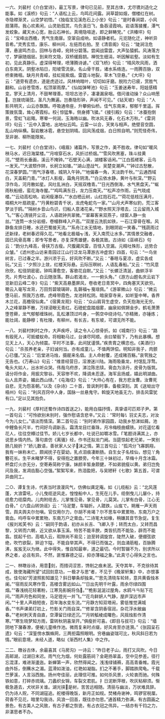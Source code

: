<!-- { "loadSidebar": true } -->
一六、刘裴村《介白堂诗》，最工写景，律句已见前，至其古体，尤尽镌刘造化之能事。如《溪桥》句云：“人语松上云，鸟鸣花间露。涧草碧如烟，僧楼红在树。寺隐襟渐灵，山空梦初悟。”《独临宝见溪危石上小坐》句云：“是时春涧碧，小风扇蒲蒋。我心欢素闲，山灵助孤赏。鸟负溪日飞，鱼吞浸霞响。岩语落猱攫，潭气发蛟象。藏天水心宽，胎云石神长。真境隐喧途，即之鲜畴党。”《洪椿坪》句云：“宝峰出西檐，秀气生南扉。空翠自成响，如语静者机。元览随化迁，神听异音希。”灵秀玄悟，康乐、柳州间，左挹而右拍。至《清音阁》句云：“陡涧注危潭，悬波鸣杰合。回林与沓嶂，宛转分碧落。尝闻战雷霆，大声坠猿鹤。风涛落方寸，梦寐随烟层。到来符文隐，双桥缓扃钥。禅悦生细涓，听因解岩壑。淡如有生初，见此真静乐。虚深得琴理，喷薄腾诗谑。”《双飞桥》句云：“晴风吹风雨，洒白东南天。阴壑冰陷日，阳坡雪流泉。名山骨干胜，诸水系络连。一雨腾百脉，双桥束微咽。缺月共青嶂，挂虹摇紫烟。雷霆斗地裂，草木飞空悬。”《大坪》句云：“道旁有遗衣，道是虎迹过。风林响暗叶，切切如牙磨。脱险力已疲，赏胜气翻和。山谷苍雪炼，松顶翠雨摩。”《仙姑弹琴池》句云：“玉姜迷寿年，阳娃感精变。寥天上清月，不鼓琴理善。坦坦古池子，凄凄漏泉咽。借问谁动操？众山响葱。岂拨琉璃弦，圣凡为舞遍。岂奏隐形钟，声闻不可见。”《钻天坡》句云：“人影共明灭，山云亦飘飘。呼吸通帝座，升攀俯仙桥。佳气东南来，郁郁千里遥。挥策拨氛霭，耸心寄霞标。校┤惊猛隼，侧身搏飞猱。”《接引殿》句云：“冰蚕抱倒景，雪虹飞岩陬。寒晕一何润，玉海皓以幽。吹冰风无春，化石木万秋。”《雷洞坪》句云：“云中入雷地，出地似云鸣。云雷一以合，天笑与相声。绝壁音空圆，乱山响纵横。裂岩散冰雹，悬空划阴晴。回风荡成烟，白日照自明。”则荒怪奇伟，至非谢、柳所能限矣。

一七、刘裴村《介白堂诗》，《峨眉》诸篇外，写景之作，美不胜收。律句如“暖风秧马水，迟日海棠楼。”“月喧穿石水，风折过桥烟。”“雪风吹黑塞，珠斗挂黄河。”“壁雨长垂画，溪云不掩钟。”“石壁天心满，湖楼客话闲。”“江白孤槎客，云乌一发天。”“大波颓作阱，长舸立如锥。”“湖山澄战气，吴楚变潮声。”“钟过古愁散，花深春梦圆。”“雨气浮春塔，城阴入午钟。”“地偏春一角，天淡韵千秋。”“云通西域白，天盖蓟门青。”“冰灯人影瘦，霜角月阴清。”“白云依水静，黄叶与秋深。”“野云浮作岛，河月散如星。风吐乱洲白，天摇双橹青。”“日光西倒海，水气黑盘天。”“蜒雨秋船细，蛮花海寺腥。”“鸡鸣满东日，龙力压南天。”“松声凉作雨，云气晓成楼。”“云动高松响，岩闲瘦瀑存。”“水白栖云树，山红抱石花。”“荷花低枝压满月，梧桐大叶扇疏星。”“丹黄粉碧青千状，龙虎龟蛇鸟一家。”“山月犬声寒似豹，荒江客梦淡于鸥。”“隔树乡音山鸟识，归船人意渚花亲。”“野水照天浮塔去，江云留雨入城飞。”“客心清镜开尘沼，人语疏钟共翠微。”“翠幕客来双燕子，绿窗人静一虫丝。”“连筒一水分岩细，卷幔群峰入户高。”“双崖云洗肌如铁，一石江穿骨在喉。风静鱼龙排日睡，水还巴蜀接天流。”“系舟江水无情地，到眼阴岩一笑春。”“残蔬雨过还新绿，老树春迟得久花。”“地看北极福┱浅，天入南荒让水多。”其情景交融者，固已风骨高骞；即专写景者，亦复深秀雄健，各极其致。古诗如《巫峡石》句云：“韵分九峰高，骨挟万古瘦。尺腹藏风雷，百怪入空漏。元精吐殊形，远势合众皱。”《滤州忠山访来青园过江山行泛龙马潭游古冲虚宫》四首，句云：“一鸟坐树言，已过春之半。游兴浓于云，好风吹不断。”又云：“春暄与夏凉，虚实各成玩。”又云：“夕照沙上敛，红楼天际悬。云际压暝树，人语乱春船。”又云：“竹风意欣欣，松径阴密密。钟鸣潭愈空，客歌花自默。”又云：“长螺泛清涎，曲蚌浮半壳。片秀吐波心，白云随涨落。群山若渴龙，一一俯头角。”《游方山题名庆云岩下览新旧云峰二寺》句云：“紫天高悬墨屏风，卷收老日青冥中，四角塞天天欲穷。嚼云入毫写龙背，万田剪碧玻璃碎，乱磬福┱戛瑶佩。”《游翠微山》句云：“微云堕马前，照我万古襟。虎峰带霞色，龙池转松阴。暗泉穿寺来，如听篁中琴。香界木兰花，高檐宿仙禽。”《宿黄龙观》句云：“众山肩背生虚空，负天抱海光无穷。入之峰翠静不散，万绿浸眼无青红。石磴蛇盘踏烟雾，幽泉如佩锵金步。鹤毛萧萧堕苍藓，龙气郁郁缠珠树。乱松瀑顶过吟身，一鹘空中绕诗句。”亦精微，亦锤炼；能壮阔，能静穆；有杜陵，有柳州，有长吉，有东坡，可谓无所不能。

一八、刘裴村刺时之作，大声疾呼，读之令人心惊骨折。如《城南行》句云：“路有殴死人，可抵蝼蚁命。将相勒马过，台谏尽阿顺。余曰辇毂下，乃有此暴横。想见天上人，天心为倾震。平时不法事，此间犹谨慎。”疾贵胄之横恣也。《美酒行》句云：“杀孩养老亲，子妇诚何当。亦有成童儿，不值两饼偿。明知非我子，肉颤心已僵。”又云：“后堂进马烛，摄屣来名倡。主人命射覆，还成赌百觞。”哀茕独之无告也。《万寿山》句云：“维昔经营日，淫潦迷川陆。海雨吸垂龙，村氓乱浮骛。龟头大如人，出水听众哭。伟哉乌府彦，涕泣陈忠牍。膏血为涂丹，皮骨为版筑。请分将作金，用振灾黎谷。天容惨不欢，降调未忍逐。海军且扬威，嬉此明湖曲。仙人且弄姿，媚此西山绿。”《屯海戍》句云：“大帅心有在，我方悲汝曹。汝曹死自悲，无为怨圣朝。”以及《杂诗》二十首，皆讽刺时事，备极深刻。其《送坳出守梧州》句云：“利风百窍中人身，国脉一丝悬鬼守。斡旋天地虽无力，排击风雷犹有口。”足以见其抱负。

一九、刘裴村《厚村还蜀作诗四首送之》，能用白描抒情，真挚语可匹郑子尹。第一首句云：“可怜欲别未别时，强作慰语含悲辛。”又云：“常时每讠羽丈夫志，对汝今为儿女仁。”语淡而情深。第二首句云：“别时弟作家园圆，动我乡愁涕如屑。池中鲤鱼长尺半，竹间好鸟调新舌。霜清龙目烂垂珠，月冷梅枝曲蠕铁。对花遥忆看花人，往往空樽过佳节。娇儿七岁长都中，吐说已如嚼冰雪。Г笔题诗满其上，亦说思乡情内热。落句直仿《离骚》经，作书还拟龙门阙。当筵惊起老兄弟，一笑别肠几拗折？”娇儿数语，善状家人父子沫之情。第三首句云：“孤鸿分飞寡鹊翔，我有一妹称未亡。颇闻抚子在婴幼，乳点泪痕凄断肠。自生女子名桂仙，想见丫角簪花长。生平未睹梦不得，安得抱之置膝旁。今年三十妹初过，早梅十月含冰霜。杯盘灯火亦无分，空寄寿简称宁康。妹颜丰皙身颇健，不如弟貌瘦以黄。弟归岂免问及我，发凋齿豁心空强。”絮絮写来，热泪盈把，与吴陋轩《七歌》第五首，可谓异曲同工。

二○、谭复生诗，代表当时浪漫风气，仿佛似龚定庵。如《儿缆船》云：“北风莲蓬，大浪雷吼，小儿曳缆逆风走。惶惶船中人，生死在儿手。缆倒曳儿儿屡仆，持缆愈力缆糜肉。儿肉附缆去，儿掌惟见骨。掌见骨，儿莫哭。儿掌有白骨，江心无白骨。”《六盘山转饷谣》云：“马足蹩，车轴折。人蹉跌，山岌で。朔雁一声天雨雪。舆夫舆夫尔勿嗔。官仅用尔力，尔胡不肯竭？尔不思车中累累物，东南万户之膏血。呜呼车中累累物，东南万户之膏血。”二诗笔大如椽，稍嫌其音节急促。复生《报刘淞芙书》云：“嗣同于韵语，初亦从长吉、飞卿入手；转而太白，又转而昌黎，又转而六朝，近又欲从事玉溪。特苦不能丰腴，类皆抗而不能坠，辟而不能翕。拔起千仞，高唱入云，瑕隙尚不易见；迨至转调旋宫，陡然入破，便绷弦欲绝，吹竹欲裂，猝迫卞隘，不能自举其声。不得已而强之，则血涌筋粗，百脉腾沸，岌岌无以为继。此中得失，惟自知最审，道之最切。今时暂辍不为，别求所以养之者，必且有异。不然，匪惟寡德之征，抑亦薄福之象。”此真寸心得失之言也。

二一、林暾谷诗，用意刻，而措词涩苦，馋削之痕未泯。天夺其年，不克徐待其成，致使海藏所望“试回刻意功，一极才与思”者，不见于《晚翠轩集》中，亦恨事也。佳句如“芳波照影知雄见？斜日攀条却独来。”“思先清晓车轮转，意共黄昏烛本阑。”“宿雨反风寒作雪，高楼含雾远如山。”“日出先明千叶露，雨余尽绿四围烟。”“春浅桃花轻著粉，江寒凫影婉将刍。”“桅影涎涎过屋角，水鸥ㄢㄢ贴下花间。”“雨声月色和同坐，马足镫光一并飞。”“花鸟鲜妍人气静，屋庐深远市声闲。”“十里人声趋短夜，百年海水变东流。”“月静方知双塔闹，雾低惟觉满城香。”“书声课弟灯初上，竹影关门雨自深。”“修翠含阴香宿润，杂花浮水敝幽春。”“老树刺天青自直，空潭留日绿还沉。”“月转觚棱成曙色，风摇烛影作清寒。”“寒生晓梦知方雨，雷转秋阴喜渐开。”俱瘦折可喜。《即目与拔可》句云：“墙阴地下潴春潦，便被儿童唤作池。微雨复来时点缀，好风肯至亦涟漪。”《张园呈石遗》句云：“深篁傍水飘蛛网，三两拒霜照眼明。穷巷幽姿瑞可比，秋风斜日若为情。”眼前意境，未经人道，略似《渐西村人集》中之作。

二二、暾谷古体，余最喜其《马房沟》一诗云：“昨日老子山，雨打又风吹。今日高邮湖，过湖日末迟。雨气化为烟，何处露筋祠？金葩扬翠盖，空中见参差。径行忘混漾，难进渐逶迤。新蝉第一声，欣然得闻之。浅浅绿铺褥，高高青垂帷。霞光由外铄，倒蘸水之湄。蓝滑如泼油，红艳如凝脂。扪之不著手，脚踏跌爬龟。千载苎萝溪，人言浴西施。扬州夸佳丽，此理信可推。如何杀风景，火轮衷而驰。何殊铁如意，打碎赤琉璃。刀蠡织女锦，车裂文君肌。扌日泥断萍根，吹灰粘柳须。惭极急遁去，犬吠非关谁。湖光挟是树，苦苦远相随。清丽与幽淡，万状难具辞。仍为诗人贶，不同湖寇追。舵楼得晚饭，新月正如规。焚楮舟谢神，鸣锣官税厘。荷香不见花，暗里勾我诗。风浪一回首，既往亦勿思。”通首精力弥满，有古圆画之景色，有古美人之风致，有古子都之恢诡，有占衣冠之伟异。一结亦有千钧之力，非湛思者不办。

